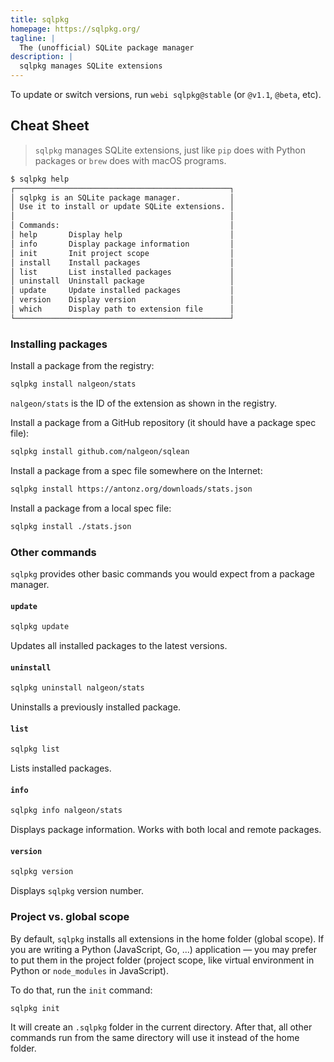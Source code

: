 ```yaml
---
title: sqlpkg
homepage: https://sqlpkg.org/
tagline: |
  The (unofficial) SQLite package manager
description: |
  sqlpkg manages SQLite extensions
---
```


To update or switch versions, run `webi sqlpkg@stable` (or `@v1.1`, `@beta`,
etc).

## Cheat Sheet

> `sqlpkg` manages SQLite extensions, just like `pip` does with Python packages
> or `brew` does with macOS programs.

```sh
$ sqlpkg help
┌────────────────────────────────────────────────┐
│ sqlpkg is an SQLite package manager.           │
│ Use it to install or update SQLite extensions. │
│                                                │
│ Commands:                                      │
│ help       Display help                        │
│ info       Display package information         │
│ init       Init project scope                  │
│ install    Install packages                    │
│ list       List installed packages             │
│ uninstall  Uninstall package                   │
│ update     Update installed packages           │
│ version    Display version                     │
│ which      Display path to extension file      │
└────────────────────────────────────────────────┘
```

### Installing packages

Install a package from the registry:

```sh
sqlpkg install nalgeon/stats
```

`nalgeon/stats` is the ID of the extension as shown in the registry.

Install a package from a GitHub repository (it should have a package spec file):

```sh
sqlpkg install github.com/nalgeon/sqlean
```

Install a package from a spec file somewhere on the Internet:

```sh
sqlpkg install https://antonz.org/downloads/stats.json
```

Install a package from a local spec file:

```sh
sqlpkg install ./stats.json
```

### Other commands

`sqlpkg` provides other basic commands you would expect from a package manager.

#### `update`

```sh
sqlpkg update
```

Updates all installed packages to the latest versions.

#### `uninstall`

```sh
sqlpkg uninstall nalgeon/stats
```

Uninstalls a previously installed package.

#### `list`

```sh
sqlpkg list
```

Lists installed packages.

#### `info`

```sh
sqlpkg info nalgeon/stats
```

Displays package information. Works with both local and remote packages.

#### `version`

```sh
sqlpkg version
```

Displays `sqlpkg` version number.

### Project vs. global scope

By default, `sqlpkg` installs all extensions in the home folder (global scope).
If you are writing a Python (JavaScript, Go, ...) application — you may prefer
to put them in the project folder (project scope, like virtual environment in
Python or `node_modules` in JavaScript).

To do that, run the `init` command:

```sh
sqlpkg init
```

It will create an `.sqlpkg` folder in the current directory. After that, all
other commands run from the same directory will use it instead of the home
folder.
